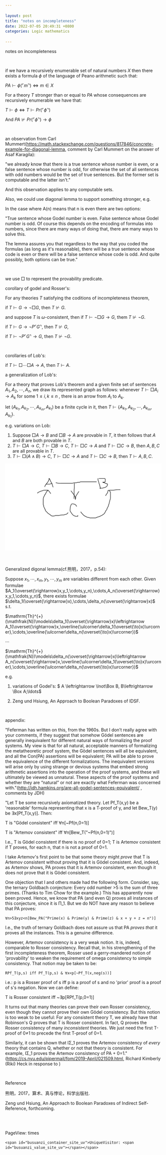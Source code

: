 ```yaml
---

layout: post
title: "notes on incompleteness"
date: 2022-07-05 20:49:31 +0800
categories: Logic mathematics

---
```


<head>
     <script src="//cdn1.lncld.net/static/js/3.0.4/av-min.js"></script>
    <script src='//unpkg.com/valine/dist/Valine.min.js'></script>
    <script src="https://cdn.mathjax.org/mathjax/latest/MathJax.js?config=TeX-AMS-MML_HTMLorMML" type="text/javascript"></script>
    <script type="text/x-mathjax-config">
        MathJax.Hub.Config({
            tex2jax: {
            skipTags: ['script', 'noscript', 'style', 'textarea', 'pre'],
            inlineMath: [['$','$']]
            }
        });
    </script>
</head>

notes on incompleteness

<br>

if we have a recursively enumerable set of natural numbers $X$ then there exists a formula $\phi$ of the language of Peano arithmetic such that:

$PA\vdash \phi(\ulcorner m\urcorner)\Leftrightarrow m\in X$

For a theory $T$ stronger than or equal to $PA$ whose consequences are recursively enumerable we have that:

$T\vdash \phi \Leftrightarrow T\vdash Pr(\ulcorner ϕ\urcorner)$

And $PA\not\vdash Pr(\ulcorner \phi \urcorner)\rightarrow \phi$

<br>

an observation from Carl Mummert(https://math.stackexchange.com/questions/817846/concrete-example-for-diagonal-lemma, comment by Carl Mummert on the answer of Asaf Karagila):

"we already know that there is a true sentence whose number is even, or a false sentence whose number is odd, for otherwise the set of all sentences with odd numbers would be the set of true sentences. But the former set is computable and the latter isn't."

And this observation applies to any computable sets.

Also, we could use diagonal lemma to support something stronger, e.g. 

In the case where A(n) means that n is even there are two options:

"True sentence whose Godel number is even.
False sentence whose Godel number is odd.
Of course this depends on the encoding of formulas into numbers, since there are many ways of doing that, there are many ways to solve this.

The lemma assures you that regardless to the way that you coded the formulas (as long as it's reasonable), there will be a true sentence whose code is even or there will be a false sentence whose code is odd. And quite possibly, both options can be true."

<br>

we use $\Box$ to represent the provability predicate.

corollary of godel and Rosser's:

For any theories $T$ satisfying the coditions of incompleteness theorem, 

if $T\vdash G\rightarrow \lnot \Box G$, then $T\not\vdash G$.

and suppose $T$ is $\omega$-consistent, then if $T\vdash \lnot\Box G\rightarrow G$, them  $T\not\vdash \lnot G$.

if $T\vdash G\rightarrow \lnot P\ulcorner G\urcorner$, then $T\not\vdash G$,

if $T\vdash \lnot P\ulcorner G\urcorner\rightarrow G$, then $T\not\vdash \lnot G$.

<br>

corollaries of Lob's:

if $T\vdash\Box\cdots\Box A \to A$, then $T\vdash A$.

a generalization of Lob's:

For a theory that proves Lob's theorem and a given finite set of sentences $A_1,A_2,\cdots,A_n$, we draw its represented graph as follows: whenever $T\vdash\Box A_i \to A_k$ for some $1\le i, k \le n$  , there is  an arrow from $A_i$ to $A_k$. 

let $(A_{k_1},A_{k_2},\cdots,A_{k_m},A_{k_1})$ be a finite cycle in it, then $T\vdash \{A_{k_1},A_{k_2},\cdots,A_{k_m},A_{k_1}\}$.

e.g. variations on Lob:

1. Suppose $\Box A\to B$ and $\Box B\to A$ are provable in $T$, it then follows that $A$ and $B$ are both provable in $T$.
2. $T\vdash \Box A \to C$, $T\vdash\Box B \to C$, $T\vdash \Box C\to A$ and $T\vdash \Box C\to B$, then $A,B,C$ are all provable in $T$.
3. $T\vdash \Box(A\land B) \to C$, $T\vdash \Box C\to A$ and $T\vdash \Box C\to B$, then $T\vdash A, B ,C$. 

![3.](https://github.com/FinalFantasy27/FinalFantasy27/blob/main/images/3.png?raw=true)

<br>

Generalized digonal lemma(cf.熊明，2017，p.54):

Suppose $x_1,\cdots,x_m,y_1,\cdots,y_m$ are variables different from each other. Given formulae $A_1(\overset{\rightarrow}x,y_1,\cdots,y_n),\cdots,A_n(\overset{\rightarrow}x,y_1,\cdots,y_n)$, there exists formulae $\delta_1(\overset{\rightarrow}x),\cdots,\delta_n(\overset{\rightarrow}x)$ s.t.

$\mathrm{Th}^{+}(\mathfrak{N})\models\delta_1(\overset{\rightarrow}x)\leftrightarrow A_1(\overset{\rightarrow}x,\overline{\ulcorner\delta_1(\overset{\to}x)\urcorner},\cdots,\overline{\ulcorner\delta_n(\overset{\to}x)\urcorner})$

$\cdots$

$\mathrm{Th}^{+}(\mathfrak{N})\models\delta_n(\overset{\rightarrow}x)\leftrightarrow A_n(\overset{\rightarrow}x,\overline{\ulcorner\delta_1(\overset{\to}x)\urcorner},\cdots,\overline{\ulcorner\delta_n(\overset{\to}x)\urcorner})$

e.g. 

1. variations of Godel's: $ A \leftrightarrow \lnot\Box B, B\leftrightarrow \Box A$;$\ldots$

2. Zeng und Hsiung, An Approach to Boolean Paradoxes of IDSF.

<br>

appendix:

"Feferman has written on this, from the 1960s. But I don’t really agree with your comments, if they suggest that somehow Gödel sentences are generally inequivalent for different natural ways of formalizing the proof systems. My view is that for all natural, acceptable manners of formalizing the metatheoretic proof system, the Gödel sentences will all be equivalent, and all the Con(PA) assertions will be equivalent; PA will be able to prove the equivalence of the different formalizations. The inequivalent versions will arise only by using strange or devious systems that embed strong arithmetic assertions into the operation of the proof systems, and these will ultimately be viewed as unnatural. These aspects of the proof systems and whether they are “natural” or not are exactly what Feferman was concerned with."(http://jdh.hamkins.org/are-all-godel-sentences-equivalent/ , comments by JDH)

"Let T be some recursively axiomatized theory. Let Pf_T(x,y) be a 'reasonable' formula representing that x is a T-proof of y, and let Bew_T(y) be ∃x[Pf_T(x,y)]. Then:

T is "Gödel consistent" iff ∀n[~Pf(n,0=1)]

T is "Artemov consistent" iff ∀n[Bew_T("~Pf(n,0=1)")]

I.e., T is Gödel consistent if there is no proof of 0=1; T is Artemov consistent if T proves, for each n, that n is not a proof of 0=1.

I take Artemov's first point to be that some theory might *prove* that T is Artemov consistent without proving that it is Gödel consistent. And, indeed, as Artemov shows, PA proves that it is Artemov consistent, even though it does not prove that it is Gödel consistent.

One objection that I and others made had the following form. Consider, say, the ternary Goldbach conjecture: Every odd number >5 is the sum of three primes. (Thanks to Tim Chow for the example.) This has apparently now been proved. Hence, we know that PA (and even Q) proves all instances of this conjecture, since it is Π_1. But we do NOT have any reason to believe that PA proves:

    ∀n>5∃xyz<n[Bew_PA("Prime(x) & Prime(y) & Prime(z) & x + y + z = n")]

I.e., the truth of ternary Goldbach does not assure us that PA *proves that* it proves all the instances. This is a genuine difference.

However, Artemov consistency is a very weak notion. It is, indeed, comparable to Rosser consistency. Recall that, in his strengthening of the first incompleteness theorem, Rosser used a gerry-mandered notion of 'provability' to weaken the requirement of omega consistency to simple consistency. That notion may be taken to be:

    RPf_T(p,s) iff Pf_T(p,s) & ∀x<p[~Pf_T(x,neg(s))]

i.e.: p is a Rosser proof of s iff p is a proof of s and no 'prior' proof is a proof of s's negation. Now we can define:

T is Rosser consistent iff ~∃p[RPf_T(p,0=1)]

It turns out that many theories can prove their own Rosser consistency, even though they cannot prove their own Gödel consistency. But this notion is too weak to be useful: For any consistent theory T, we already have that Robinson's Q proves that T is Rosser consistent. In fact, Q proves the Rosser consistency of many *inconsistent* theories. We just need the first T-proof of 0≠1 to precede the first T-proof of 0=1.

Similarly, it can be shown that IΣ_1 proves the Artemov consistency of *every* theory that contains Q, whether or not that theory is consistent. For example, IΣ_1 proves the Artemov consistency of PA + 0=1."(https://cs.nyu.edu/pipermail/fom/2019-April/021509.html, Richard Kimberly (Riki) Heck in response to )

<br>

Reference

熊明，2017，算术、真与悖论，科学出版社.

Zeng und Hsiung, An Approach to Boolean Paradoxes of Indirect Self-Reference, forthcoming.



<br/><br/>


<body>  
    <script async src="//busuanzi.ibruce.info/busuanzi/2.3/busuanzi.pure.mini.js"></script>
<span id="busuanzi_container_site_pv">PageView: <span id="busuanzi_value_site_pv"></span> times</span>
    
    <span id="busuanzi_container_site_uv">UniqueVisitor: <span id="busuanzi_value_site_uv"></span></span>
    
  <div id="vcomments"></div>
    <script>
        new Valine({
            el: '#vcomments',
            appId: 'Rl0XrPgpK2Dfhp1ffLTvcrsD-gzGzoHsz',
            appKey: '6fXawARU0PuxwAYgRUP9gPMl'
        })
    </script>
</body>
